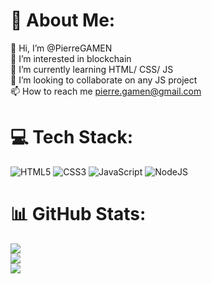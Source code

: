 # 💫 About Me:
👋 Hi, I’m @PierreGAMEN<br>👀 I’m interested in blockchain<br>🌱 I’m currently learning HTML/ CSS/ JS<br>💞️ I’m looking to collaborate on any JS project<br>📫 How to reach me pierre.gamen@gmail.com<br>


# 💻 Tech Stack:
![HTML5](https://img.shields.io/badge/html5-%23E34F26.svg?style=for-the-badge&logo=html5&logoColor=white) ![CSS3](https://img.shields.io/badge/css3-%231572B6.svg?style=for-the-badge&logo=css3&logoColor=white) ![JavaScript](https://img.shields.io/badge/javascript-%23323330.svg?style=for-the-badge&logo=javascript&logoColor=%23F7DF1E) ![NodeJS](https://img.shields.io/badge/node.js-6DA55F?style=for-the-badge&logo=node.js&logoColor=white)
# 📊 GitHub Stats:
![](https://github-readme-stats.vercel.app/api?username=PierreGAMEN&theme=dracula&hide_border=false&include_all_commits=false&count_private=false)<br/>
![](https://github-readme-streak-stats.herokuapp.com/?user=PierreGAMEN&theme=dracula&hide_border=false)<br/>
![](https://github-readme-stats.vercel.app/api/top-langs/?username=PierreGAMEN&theme=dracula&hide_border=false&include_all_commits=false&count_private=false&layout=compact)





